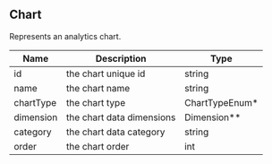 ## Chart

Represents an analytics chart.

| Name                     | Description                                     | Type                       |
|--------------------------|-------------------------------------------------|----------------------------|
| id                       | the chart unique id                             | string                     |
| name                     | the chart name                                  | string                     |
| chartType                | the chart type                                  | ChartTypeEnum*             |
| dimension                | the chart data dimensions                       | Dimension**                |
| category                 | the chart data category                         | string                     |
| order                    | the chart order                                 | int                        |